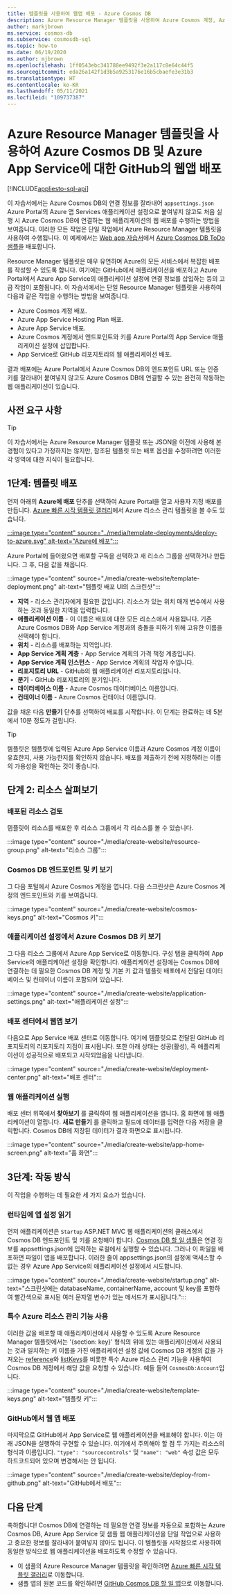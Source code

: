 ```yaml
---
title: 템플릿을 사용하여 웹앱 배포 - Azure Cosmos DB
description: Azure Resource Manager 템플릿을 사용하여 Azure Cosmos 계정, Azure App Service Web Apps 및 샘플 웹 애플리케이션을 배포하는 방법을 알아봅니다.
author: markjbrown
ms.service: cosmos-db
ms.subservice: cosmosdb-sql
ms.topic: how-to
ms.date: 06/19/2020
ms.author: mjbrown
ms.openlocfilehash: 1ff0543ebc341788ee9492f3e2a117c8e64c44f5
ms.sourcegitcommit: eda26a142f1d3b5a9253176e16b5cbaefe3e31b3
ms.translationtype: HT
ms.contentlocale: ko-KR
ms.lasthandoff: 05/11/2021
ms.locfileid: "109737387"
---
```

# <a name="deploy-azure-cosmos-db-and-azure-app-service-with-a-web-app-from-github-using-an-azure-resource-manager-template"></a>Azure Resource Manager 템플릿을 사용하여 Azure Cosmos DB 및 Azure App Service에 대한 GitHub의 웹앱 배포
[!INCLUDE[appliesto-sql-api](includes/appliesto-sql-api.md)]

이 자습서에서는 Azure Cosmos DB의 연결 정보를 잘라내어 `appsettings.json` Azure Portal의 Azure 앱 Services 애플리케이션 설정으로 붙여넣지 않고도 처음 실행 시 Azure Cosmos DB에 연결하는 웹 애플리케이션의 웹 배포를 수행하는 방법을 보여줍니다. 이러한 모든 작업은 단일 작업에서 Azure Resource Manager 템플릿을 사용하여 수행됩니다. 이 예제에서는 [Web app 자습서](sql-api-dotnet-application.md)에서 [Azure Cosmos DB ToDo 샘플](https://github.com/Azure-Samples/cosmos-dotnet-core-todo-app)을 배포합니다.

Resource Manager 템플릿은 매우 유연하며 Azure의 모든 서비스에서 복잡한 배포를 작성할 수 있도록 합니다. 여기에는 GitHub에서 애플리케이션을 배포하고 Azure Portal에서 Azure App Service의 애플리케이션 설정에 연결 정보를 삽입하는 등의 고급 작업이 포함됩니다. 이 자습서에서는 단일 Resource Manager 템플릿을 사용하여 다음과 같은 작업을 수행하는 방법을 보여줍니다.

* Azure Cosmos 계정 배포.
* Azure App Service Hosting Plan 배포.
* Azure App Service 배포.
* Azure Cosmos 계정에서 엔드포인트와 키를 Azure Portal의 App Service 애플리케이션 설정에 삽입합니다.
* App Service로 GitHub 리포지토리의 웹 애플리케이션 배포.

결과 배포에는 Azure Portal에서 Azure Cosmos DB의 엔드포인트 URL 또는 인증 키를 잘라내어 붙여넣지 않고도 Azure Cosmos DB에 연결할 수 있는 완전히 작동하는 웹 애플리케이션이 있습니다.

## <a name="prerequisites"></a>사전 요구 사항

> [!TIP]
> 이 자습서에서는 Azure Resource Manager 템플릿 또는 JSON을 이전에 사용해 본 경험이 있다고 가정하지는 않지만, 참조된 템플릿 또는 배포 옵션을 수정하려면 이러한 각 영역에 대한 지식이 필요합니다.

## <a name="step-1-deploy-the-template"></a>1단계: 템플릿 배포

먼저 아래의 **Azure에 배포** 단추를 선택하여 Azure Portal을 열고 사용자 지정 배포를 만듭니다. [Azure 빠른 시작 템플릿 갤러리](https://github.com/Azure/azure-quickstart-templates/tree/master/quickstarts/microsoft.documentdb/cosmosdb-webapp)에서 Azure 리소스 관리 템플릿을 볼 수도 있습니다.

[:::image type="content" source="../media/template-deployments/deploy-to-azure.svg" alt-text="Azure에 배포":::](https://portal.azure.com/#create/Microsoft.Template/uri/https%3A%2F%2Fraw.githubusercontent.com%2FAzure%2Fazure-quickstart-templates%2Fmaster%2Fquickstarts%2Fmicrosoft.documentdb%2Fcosmosdb-webapp%2Fazuredeploy.json)

Azure Portal에 들어왔으면 배포할 구독을 선택하고 새 리소스 그룹을 선택하거나 만듭니다. 그 후, 다음 값을 채웁니다.

:::image type="content" source="./media/create-website/template-deployment.png" alt-text="템플릿 배포 UI의 스크린샷":::

* **지역** - 리소스 관리자에게 필요한 값입니다. 리소스가 있는 위치 매개 변수에서 사용하는 것과 동일한 지역을 입력합니다.
* **애플리케이션 이름** - 이 이름은 배포에 대한 모든 리소스에서 사용됩니다. 기존 Azure Cosmos DB와 App Service 계정과의 충돌을 피하기 위해 고유한 이름을 선택해야 합니다.
* **위치** - 리소스를 배포하는 지역입니다.
* **App Service 계획 계층** - App Service 계획의 가격 책정 계층입니다.
* **App Service 계획 인스턴스** - App Service 계획의 작업자 수입니다.
* **리포지토리 URL** - GitHub의 웹 애플리케이션 리포지토리입니다.
* **분기** - GitHub 리포지토리의 분기입니다.
* **데이터베이스 이름** - Azure Cosmos 데이터베이스 이름입니다.
* **컨테이너 이름** - Azure Cosmos 컨테이너 이름입니다.

값을 채운 다음 **만들기** 단추를 선택하여 배포를 시작합니다. 이 단계는 완료하는 데 5분에서 10분 정도가 걸립니다.

> [!TIP]
> 템플릿은 템플릿에 입력된 Azure App Service 이름과 Azure Cosmos 계정 이름이 유효한지, 사용 가능한지를 확인하지 않습니다. 배포를 제출하기 전에 지정하려는 이름의 가용성을 확인하는 것이 좋습니다.


## <a name="step-2-explore-the-resources"></a>단계 2: 리소스 살펴보기

### <a name="view-the-deployed-resources"></a>배포된 리소스 검토

템플릿이 리소스를 배포한 후 리소스 그룹에서 각 리소스를 볼 수 있습니다.

:::image type="content" source="./media/create-website/resource-group.png" alt-text="리소스 그룹":::

### <a name="view-cosmos-db-endpoint-and-keys"></a>Cosmos DB 엔드포인트 및 키 보기

그 다음 포털에서 Azure Cosmos 계정을 엽니다. 다음 스크린샷은 Azure Cosmos 계정의 엔드포인트와 키를 보여줍니다.

:::image type="content" source="./media/create-website/cosmos-keys.png" alt-text="Cosmos 키":::

### <a name="view-the-azure-cosmos-db-keys-in-application-settings"></a>애플리케이션 설정에서 Azure Cosmos DB 키 보기

그 다음 리소스 그룹에서 Azure App Service로 이동합니다. 구성 탭을 클릭하여 App Service의 애플리케이션 설정을 확인합니다. 애플리케이션 설정에는 Cosmos DB에 연결하는 데 필요한 Cosmos DB 계정 및 기본 키 값과 템플릿 배포에서 전달된 데이터베이스 및 컨테이너 이름이 포함되어 있습니다.

:::image type="content" source="./media/create-website/application-settings.png" alt-text="애플리케이션 설정":::

### <a name="view-web-app-in-deployment-center"></a>배포 센터에서 웹앱 보기

다음으로 App Service 배포 센터로 이동합니다. 여기에 템플릿으로 전달된 GitHub 리포지토리의 리포지토리 지점이 표시됩니다. 또한 아래 상태는 성공(활성), 즉 애플리케이션이 성공적으로 배포되고 시작되었음을 나타냅니다.

:::image type="content" source="./media/create-website/deployment-center.png" alt-text="배포 센터":::

### <a name="run-the-web-application"></a>웹 애플리케이션 실행

배포 센터 위쪽에서 **찾아보기** 를 클릭하여 웹 애플리케이션을 엽니다. 홈 화면에 웹 애플리케이션이 열립니다. **새로 만들기** 를 클릭하고 필드에 데이터를 입력한 다음 저장을 클릭합니다. Cosmos DB에 저장된 데이터가 결과 화면으로 표시됩니다.

:::image type="content" source="./media/create-website/app-home-screen.png" alt-text="홈 화면":::

## <a name="step-3-how-does-it-work"></a>3단계: 작동 방식

이 작업을 수행하는 데 필요한 세 가지 요소가 있습니다.

### <a name="reading-app-settings-at-runtime"></a>런타임에 앱 설정 읽기

먼저 애플리케이션은 `Startup` ASP.NET MVC 웹 애플리케이션의 클래스에서 Cosmos DB 엔드포인트 및 키를 요청해야 합니다. [Cosmos DB 할 일 샘플](https://github.com/Azure-Samples/cosmos-dotnet-core-todo-app)은 연결 정보를 appsettings.json에 입력하는 로컬에서 실행할 수 있습니다. 그러나 이 파일을 배포하면 파일이 앱을 배포합니다. 이러한 줄이 appsettings.json의 설정에 액세스할 수 없는 경우 Azure App Service의 애플리케이션 설정에서 시도합니다.

:::image type="content" source="./media/create-website/startup.png" alt-text="스크린샷에는 databaseName, containerName, account 및 key를 포함하여 빨간색으로 표시된 여러 문자열 변수가 있는 메서드가 표시됩니다.":::

### <a name="using-special-azure-resource-management-functions"></a>특수 Azure 리소스 관리 기능 사용

이러한 값을 배포할 때 애플리케이션에서 사용할 수 있도록 Azure Resource Manager 템플릿에서는 '{section: key}' 형식의 위에 있는 애플리케이션에서 사용되는 것과 일치하는 키 이름을 가진 애플리케이션 설정 값에 Cosmos DB 계정의 값을 가져오는 [reference](../azure-resource-manager/templates/template-functions-resource.md#reference)와 [listKeys](../azure-resource-manager/templates/template-functions-resource.md#listkeys)를 비롯한 특수 Azure 리소스 관리 기능을 사용하여 Cosmos DB 계정에서 해당 값을 요청할 수 있습니다. 예들 들어 `CosmosDb:Account`입니다.

:::image type="content" source="./media/create-website/template-keys.png" alt-text="템플릿 키":::

### <a name="deploying-web-apps-from-github"></a>GitHub에서 웹 앱 배포

마지막으로 GitHub에서 App Service로 웹 애플리케이션을 배포해야 합니다. 이는 아래 JSON을 실행하여 구현할 수 있습니다. 여기에서 주의해야 할 점 두 가지는 리소스의 형식과 이름입니다. `"type": "sourcecontrols"` 및 `"name": "web"` 속성 값은 모두 하드코드되어 있으며 변경해서는 안 됩니다.

:::image type="content" source="./media/create-website/deploy-from-github.png" alt-text="GitHub에서 배포":::

## <a name="next-steps"></a>다음 단계

축하합니다! Cosmos DB에 연결하는 데 필요한 연결 정보를 자동으로 포함하는 Azure Cosmos DB, Azure App Service 및 샘플 웹 애플리케이션을 단일 작업으로 사용하고 중요한 정보를 잘라내어 붙여넣지 않아도 됩니다. 이 템플릿을 시작점으로 사용하여 동일한 방식으로 웹 애플리케이션을 배포하도록 수정할 수 있습니다.

* 이 샘플의 Azure Resource Manager 템플릿을 확인하려면 [Azure 빠른 시작 템플릿 갤러리](https://github.com/Azure/azure-quickstart-templates/tree/master/quickstarts/microsoft.documentdb/cosmosdb-webapp)로 이동합니다.
* 샘플 앱의 원본 코드를 확인하려면 [GitHub Cosmos DB 할 일 앱](https://github.com/Azure-Samples/cosmos-dotnet-core-todo-app)으로 이동합니다.

